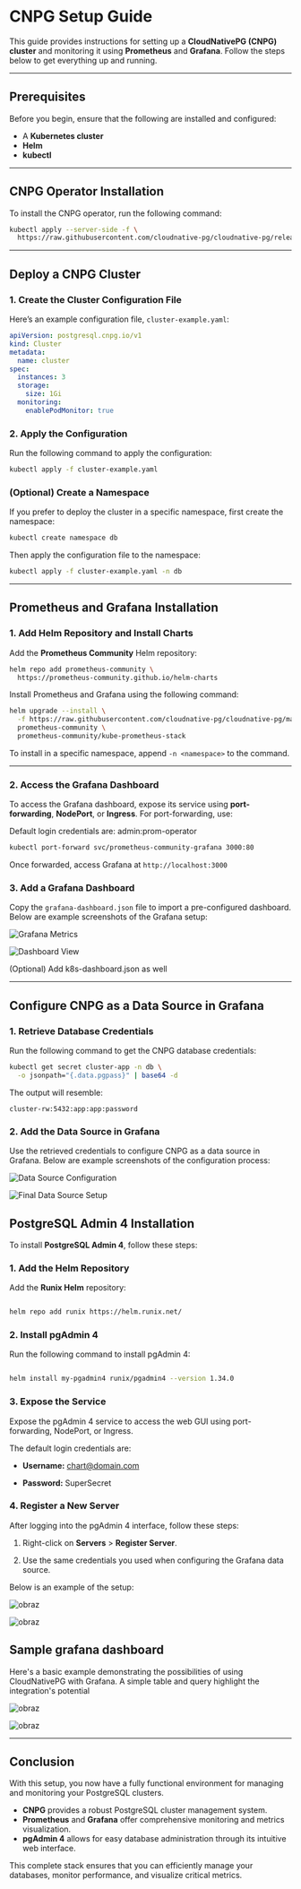 # CNPG Setup Guide

This guide provides instructions for setting up a **CloudNativePG (CNPG) cluster** and monitoring it using **Prometheus** and **Grafana**. Follow the steps below to get everything up and running.

---

## Prerequisites

Before you begin, ensure that the following are installed and configured:

- A **Kubernetes cluster**
- **Helm**
- **kubectl**

---

## CNPG Operator Installation

To install the CNPG operator, run the following command:

```sh
kubectl apply --server-side -f \
  https://raw.githubusercontent.com/cloudnative-pg/cloudnative-pg/release-1.25/releases/cnpg-1.25.0.yaml
```

---

## Deploy a CNPG Cluster

### 1. Create the Cluster Configuration File

Here’s an example configuration file, `cluster-example.yaml`:

```yaml
apiVersion: postgresql.cnpg.io/v1
kind: Cluster
metadata:
  name: cluster
spec:
  instances: 3
  storage:
    size: 1Gi
  monitoring:
    enablePodMonitor: true
```

### 2. Apply the Configuration

Run the following command to apply the configuration:

```sh
kubectl apply -f cluster-example.yaml
```

### (Optional) Create a Namespace

If you prefer to deploy the cluster in a specific namespace, first create the namespace:

```sh
kubectl create namespace db
```

Then apply the configuration file to the namespace:

```sh
kubectl apply -f cluster-example.yaml -n db
```

---

## Prometheus and Grafana Installation

### 1. Add Helm Repository and Install Charts

Add the **Prometheus Community** Helm repository:

```sh
helm repo add prometheus-community \
  https://prometheus-community.github.io/helm-charts
```

Install Prometheus and Grafana using the following command:

```sh
helm upgrade --install \
  -f https://raw.githubusercontent.com/cloudnative-pg/cloudnative-pg/main/docs/src/samples/monitoring/kube-stack-config.yaml \
  prometheus-community \
  prometheus-community/kube-prometheus-stack
```

To install in a specific namespace, append `-n <namespace>` to the command.

---

### 2. Access the Grafana Dashboard

To access the Grafana dashboard, expose its service using **port-forwarding**, **NodePort**, or **Ingress**. For port-forwarding, use:

Default login credentials are: admin:prom-operator

```sh
kubectl port-forward svc/prometheus-community-grafana 3000:80
```

Once forwarded, access Grafana at `http://localhost:3000`

### 3. Add a Grafana Dashboard

Copy the `grafana-dashboard.json` file to import a pre-configured dashboard. Below are example screenshots of the Grafana setup:

![Grafana Metrics](https://github.com/user-attachments/assets/a8e21b8b-adcc-41bd-8f16-44183790da9d)

![Dashboard View](https://github.com/user-attachments/assets/164878f1-d739-4510-b06e-b337d810bbdf)

(Optional) Add k8s-dashboard.json as well

---

## Configure CNPG as a Data Source in Grafana

### 1. Retrieve Database Credentials

Run the following command to get the CNPG database credentials:

```sh
kubectl get secret cluster-app -n db \
  -o jsonpath="{.data.pgpass}" | base64 -d
```

The output will resemble:

```
cluster-rw:5432:app:app:password
```

### 2. Add the Data Source in Grafana

Use the retrieved credentials to configure CNPG as a data source in Grafana. Below are example screenshots of the configuration process:

![Data Source Configuration](https://github.com/user-attachments/assets/214f3a92-b203-4835-8004-d2cff92df231)

![Final Data Source Setup](https://github.com/user-attachments/assets/ce525bee-1405-4b23-9f84-ac0b6dd1cb00)


## PostgreSQL Admin 4 Installation



To install **PostgreSQL Admin 4**, follow these steps:



### 1. Add the Helm Repository



Add the **Runix Helm** repository:



```sh

helm repo add runix https://helm.runix.net/

```



### 2. Install pgAdmin 4



Run the following command to install pgAdmin 4:



```sh

helm install my-pgadmin4 runix/pgadmin4 --version 1.34.0

```



### 3. Expose the Service



Expose the pgAdmin 4 service to access the web GUI using port-forwarding, NodePort, or Ingress.



The default login credentials are:



- **Username:** chart@domain.com  

- **Password:** SuperSecret



### 4. Register a New Server



After logging into the pgAdmin 4 interface, follow these steps:



1. Right-click on **Servers** > **Register Server**.

2. Use the same credentials you used when configuring the Grafana data source.



Below is an example of the setup:

![obraz](https://github.com/user-attachments/assets/5de6b9a3-d222-4b15-91fe-9d1093b4564b)

![obraz](https://github.com/user-attachments/assets/4a8e6731-3b07-419b-a27f-4c8aaccf1794)


## Sample grafana dashboard

Here's a basic example demonstrating the possibilities of using CloudNativePG with Grafana. A simple table and query highlight the integration's potential

![obraz](https://github.com/user-attachments/assets/9315b5c1-c555-432a-9acb-1dfc252a2bcf)

![obraz](https://github.com/user-attachments/assets/a2c5cdf5-5dee-49f6-b5ea-bded486358a8)





---

## Conclusion

With this setup, you now have a fully functional environment for managing and monitoring your PostgreSQL clusters.  

- **CNPG** provides a robust PostgreSQL cluster management system.  
- **Prometheus** and **Grafana** offer comprehensive monitoring and metrics visualization.  
- **pgAdmin 4** allows for easy database administration through its intuitive web interface.  

This complete stack ensures that you can efficiently manage your databases, monitor performance, and visualize critical metrics.


  
